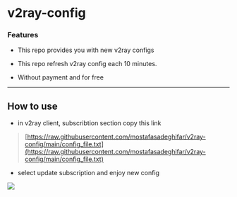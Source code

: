 # v2ray-config

### Features

- This repo provides you with new v2ray configs

- This repo refresh v2ray config each 10 minutes.

- Without payment and for free
--------

## How to use

- in v2ray client, subscribtion section copy this link


> [https://raw.githubusercontent.com/mostafasadeghifar/v2ray-config/main/config_file.txt](https://raw.githubusercontent.com/mostafasadeghifar/v2ray-config/main/config_file.txt)

- select update subscription and enjoy new config        




![](https://pandao.github.io/editor.md/examples/images/4.jpg)


